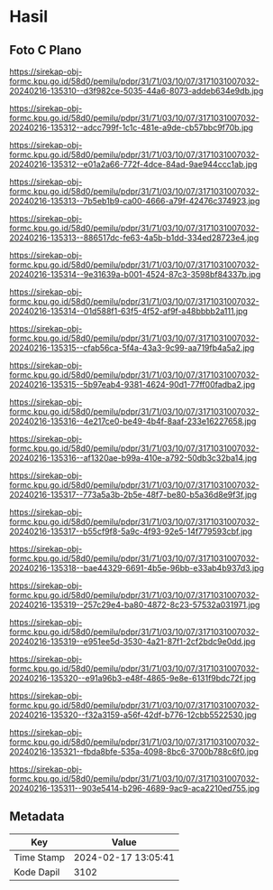 # Hasil

## Foto C Plano

https://sirekap-obj-formc.kpu.go.id/58d0/pemilu/pdpr/31/71/03/10/07/3171031007032-20240216-135310--d3f982ce-5035-44a6-8073-addeb634e9db.jpg

https://sirekap-obj-formc.kpu.go.id/58d0/pemilu/pdpr/31/71/03/10/07/3171031007032-20240216-135312--adcc799f-1c1c-481e-a9de-cb57bbc9f70b.jpg

https://sirekap-obj-formc.kpu.go.id/58d0/pemilu/pdpr/31/71/03/10/07/3171031007032-20240216-135312--e01a2a66-772f-4dce-84ad-9ae944ccc1ab.jpg

https://sirekap-obj-formc.kpu.go.id/58d0/pemilu/pdpr/31/71/03/10/07/3171031007032-20240216-135313--7b5eb1b9-ca00-4666-a79f-42476c374923.jpg

https://sirekap-obj-formc.kpu.go.id/58d0/pemilu/pdpr/31/71/03/10/07/3171031007032-20240216-135313--886517dc-fe63-4a5b-b1dd-334ed28723e4.jpg

https://sirekap-obj-formc.kpu.go.id/58d0/pemilu/pdpr/31/71/03/10/07/3171031007032-20240216-135314--9e31639a-b001-4524-87c3-3598bf84337b.jpg

https://sirekap-obj-formc.kpu.go.id/58d0/pemilu/pdpr/31/71/03/10/07/3171031007032-20240216-135314--01d588f1-63f5-4f52-af9f-a48bbbb2a111.jpg

https://sirekap-obj-formc.kpu.go.id/58d0/pemilu/pdpr/31/71/03/10/07/3171031007032-20240216-135315--cfab56ca-5f4a-43a3-9c99-aa719fb4a5a2.jpg

https://sirekap-obj-formc.kpu.go.id/58d0/pemilu/pdpr/31/71/03/10/07/3171031007032-20240216-135315--5b97eab4-9381-4624-90d1-77ff00fadba2.jpg

https://sirekap-obj-formc.kpu.go.id/58d0/pemilu/pdpr/31/71/03/10/07/3171031007032-20240216-135316--4e217ce0-be49-4b4f-8aaf-233e16227658.jpg

https://sirekap-obj-formc.kpu.go.id/58d0/pemilu/pdpr/31/71/03/10/07/3171031007032-20240216-135316--af1320ae-b99a-410e-a792-50db3c32ba14.jpg

https://sirekap-obj-formc.kpu.go.id/58d0/pemilu/pdpr/31/71/03/10/07/3171031007032-20240216-135317--773a5a3b-2b5e-48f7-be80-b5a36d8e9f3f.jpg

https://sirekap-obj-formc.kpu.go.id/58d0/pemilu/pdpr/31/71/03/10/07/3171031007032-20240216-135317--b55cf9f8-5a9c-4f93-92e5-14f779593cbf.jpg

https://sirekap-obj-formc.kpu.go.id/58d0/pemilu/pdpr/31/71/03/10/07/3171031007032-20240216-135318--bae44329-6691-4b5e-96bb-e33ab4b937d3.jpg

https://sirekap-obj-formc.kpu.go.id/58d0/pemilu/pdpr/31/71/03/10/07/3171031007032-20240216-135319--257c29e4-ba80-4872-8c23-57532a031971.jpg

https://sirekap-obj-formc.kpu.go.id/58d0/pemilu/pdpr/31/71/03/10/07/3171031007032-20240216-135319--e951ee5d-3530-4a21-87f1-2cf2bdc9e0dd.jpg

https://sirekap-obj-formc.kpu.go.id/58d0/pemilu/pdpr/31/71/03/10/07/3171031007032-20240216-135320--e91a96b3-e48f-4865-9e8e-6131f9bdc72f.jpg

https://sirekap-obj-formc.kpu.go.id/58d0/pemilu/pdpr/31/71/03/10/07/3171031007032-20240216-135320--f32a3159-a56f-42df-b776-12cbb5522530.jpg

https://sirekap-obj-formc.kpu.go.id/58d0/pemilu/pdpr/31/71/03/10/07/3171031007032-20240216-135321--fbda8bfe-535a-4098-8bc6-3700b788c6f0.jpg

https://sirekap-obj-formc.kpu.go.id/58d0/pemilu/pdpr/31/71/03/10/07/3171031007032-20240216-135311--903e5414-b296-4689-9ac9-aca2210ed755.jpg


## Metadata

| Key        | Value               |
| ---------- | ------------------- |
| Time Stamp | 2024-02-17 13:05:41 |
| Kode Dapil | 3102                |




